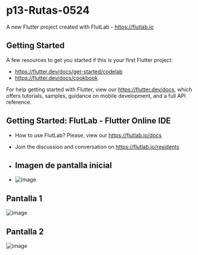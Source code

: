 # p13-Rutas-0524

A new Flutter project created with FlutLab - https://flutlab.io

## Getting Started

A few resources to get you started if this is your first Flutter project:

- https://flutter.dev/docs/get-started/codelab
- https://flutter.dev/docs/cookbook

For help getting started with Flutter, view our
https://flutter.dev/docs, which offers tutorials,
samples, guidance on mobile development, and a full API reference.

## Getting Started: FlutLab - Flutter Online IDE

- How to use FlutLab? Please, view our https://flutlab.io/docs
- Join the discussion and conversation on https://flutlab.io/residents

- ## Imagen de pantalla inicial

- ![image](https://github.com/SUPaezRivas/Rutas-6j-0524/assets/143548332/bc2c1958-e2a2-4fea-a0bd-9e8a2d67390d)


## Pantalla 1

![image](https://github.com/SUPaezRivas/Rutas-6j-0524/assets/143548332/43721507-74b5-4872-8dc8-0e8e89236938)

## Pantalla 2


![image](https://github.com/SUPaezRivas/Rutas-6j-0524/assets/143548332/bfd278cb-fcad-4d4f-b65c-f055cc128e36)



